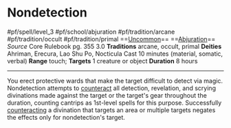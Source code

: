# Nondetection
#pf/spell/level_3 #pf/school/abjuration #pf/tradition/arcane #pf/tradition/occult #pf/tradition/primal
==[Uncommon](../../../Traits/Uncommon.md)== ==[Abjuration](../../../Traits/Abjuration.md)==
*Source* Core Rulebook pg. 355 3.0
**Traditions** arcane, occult, primal
**Deities** Ahriman, Erecura, Lao Shu Po, Nocticula
Cast 10 minutes (material, somatic, verbal)
**Range** touch; **Targets** 1 creature or object
**Duration** 8 hours

---
You erect protective wards that make the target difficult to detect via magic. Nondetection attempts to [counteract](../../../Rules/Counteracting.md) all detection, revelation, and scrying divinations made against the target or the target's gear throughout the duration, counting cantrips as 1st-level spells for this purpose. Successfully [counteracting](../../../Rules/Counteracting.md) a divination that targets an area or multiple targets negates the effects only for nondetection's target.